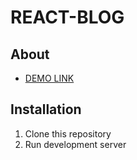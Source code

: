 # REACT-BLOG

## About

- [DEMO LINK](https://viktor-morhun.github.io/react-blog/ )

## Installation

1. Clone this repository
2. Run development server
